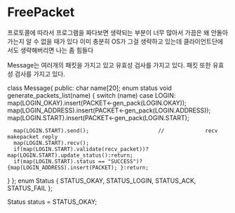 # FreePacket

프로토콜에 따라서 프로그램을 짜다보면 생략되는 부분이 너무 많아서 가끔은 왜 안돌아가는지 알 수 없을 때가 있다
이미 충분히 OS가 그걸 생략하고 있는데 클라이언트단에서도 생략해버리면 나는 좀 힘들다

Message는 여러개의 패킷을 가지고 있고 유효성 검사를 가지고 있다. 
패킷 또한 유효성 검사를 가지고 있다. 

class Message{
	public:
	char name[20];
	enum status
	void generate_packets_list(name)
	{
		switch (name)
		case LOGIN:
			map(LOGIN_OKAY).insert(PACKET<-gen_pack(LOGIN.OKAY));
			map(LOGIN_ADDRESS).insert(PACKET<-gen_pack(LOGIN.ADDRESS));
			map(LOGIN.START).insert(PACKET<-gen_pack(LOGIN.START);
			
      map(LOGIN.START).send();                      //             recv makepacket reply 
      map(LOGIN.START).recv();
      if(map(LOGIN.START).validate(recv_packet))? map(LOGIN.START).update_status():return;
      if(map(LOGIN.START).status == "SUCCESS")? {map(LOGIN_ADDRESS).insert(PACKET); }:return;
  }
};
enum Status { 
  STATUS_OKAY,
  STATUS_LOGIN,
  STATUS_ACK,
  STATUS_FAIL
};
  
Status status = STATUS_OKAY;
